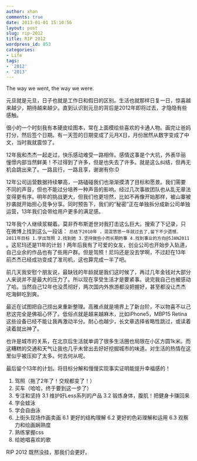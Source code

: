 ```yaml
---
author: xhan
comments: true
date: 2013-01-01 15:10:56
layout: post
slug: rip-2012
title: RIP 2012
wordpress_id: 853
categories:
- Life
tags:
- '2012'
- '2013'
---
```


The way we went, the way we were.

元旦就是元旦，日子也就是工作日和假日的区别。生活也就那样日复一日，惊喜越来越少，期待越来越少。直到认识到元旦的背后是2012年即将过去，才隐隐有些感触。

很小的一个时刻我有本硬皮绘图本，常在上面模绘些喜欢的卡通人物。画完让爸妈打分，然后签个日期。有一天签的日期变成了元月X日，月份居然从数字变成了中文，当时我就震惊了。

12年我和杰杰一起走过，快乐感动难受一路相伴。感情这事是个大坑，外表华丽憧憬内部当然鲜美！不过得到了许多，但是也失去了许多。就是这么纠结，但再无机会跳出来了。一路且行，一路且享，谢谢有你:D

12年公司运营数据持续攀高，一路磕碰我们也渐渐摸清了目标和愿景。我们需要不同的声音，但也不能过分培养一种声音的影响。经过几次事故团队也从乱无章法变得更有序。明年的挑战更大，但我们也更坦然，比如不再像开始那样，被山寨被抄袭就开始担心竞争分享。同时预告下，我们的“秘密”正在单独拆分成新公司单独运营，13年我们会带给用户更多的满足感。

12年我个人继续浆糊着。莫非乔布斯逝世对我打击这么巨大。搜索了下记录，只在微博上找到这么一段话： `总结下2010年 ，混混悠悠一年就过去了,留下不少遗憾. 2011年目标 1.学出驾照 2.找到她 3.坚持做些小而长期的事 4.找到事业的方向@5JAN2011` 。这尼玛还是11年的计划！两年后我有了可爱的女友，创业公司也开始步入轨道，自己业余的作品也有了些用户群。但是驾照！尼玛还是没去学啊，不过赶在13年前杰杰已经成功变成了准司机，这也算完成一半了吧。

前几天我安慰个朋友说，最缺钱的年龄就是我们这时候了，再过几年金钱对大部分人来说并不是最大的压力了。所以现在享受生活才是要紧事。说完我自己也被感动了哈。当然自己12年也没贯彻好，两次国内外旅游都没把握好，甚至都没让杰杰吃海鲜吃到爽。

最近在试图把自己捞出来重新整理。高雅点就是境界上了新台阶，不以物喜不以己悲这完全是佛祖心怀了。低俗点就是越来越麻木，比如iPhone5，MBP15 Retina这些设备已经不能让我再激动半分。耐心也越少，长文章选择省略性跳过，或读着读着就出神了。

也许是城市的关系，在北京后生活就单调了很多生活圈也局限在小区方圆1k米。而这糟糕的交通和天气让我也几乎未曾出去好好挖掘城市的味道。对生活的热情在这里似乎被压抑了太多。何去何从呢。

最后留个13年的计划。将目标分解和慢慢实现事实证明能提升幸福感的！


1. 驾照（拖了2年了！交规都变了！）
2. 买车（哈哈，终于要到这一步了）
3. 专注和坚持
3.1 维护好Less系列的产品
3.2 锻炼身体，腹肌！把健身卡赚回来
4. 学会蛙泳
5. 学会自由泳
6. 上街头现场作画卖画
6.1 更好的结构理解
6.2 更好的色彩理解和运用
6.3 观察力和绘画娴熟度
7. 熟练掌握css
8. 给她唱喜欢的歌


RIP 2012 既然没挂，那我们会更好。
